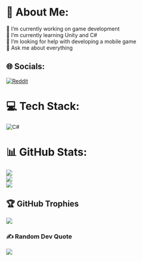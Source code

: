 # 💫 About Me:
🔭 I’m currently working on game development<br>🌱 I’m currently learning Unity and C#<br>🤔 I’m looking for help with developing a mobile game<br>💬 Ask me about everything


## 🌐 Socials:
[![Reddit](https://img.shields.io/badge/Reddit-%23FF4500.svg?logo=Reddit&logoColor=white)](https://reddit.com/user/namapple) 

# 💻 Tech Stack:
![C#](https://img.shields.io/badge/c%23-%23239120.svg?style=plastic&logo=c-sharp&logoColor=white)

# 📊 GitHub Stats:
![](https://github-readme-stats.vercel.app/api?username=namapple&theme=default&hide_border=false&include_all_commits=true&count_private=false)<br/>
![](https://github-readme-streak-stats.herokuapp.com/?user=namapple&theme=default&hide_border=false)<br/>
![](https://github-readme-stats.vercel.app/api/top-langs/?username=namapple&theme=default&hide_border=false&include_all_commits=true&count_private=false&layout=compact)

## 🏆 GitHub Trophies
![](https://github-profile-trophy.vercel.app/?username=namapple&theme=juicyfresh&no-frame=false&no-bg=true&margin-w=4)

### ✍️ Random Dev Quote
![](https://quotes-github-readme.vercel.app/api?type=horizontal&theme=light)
